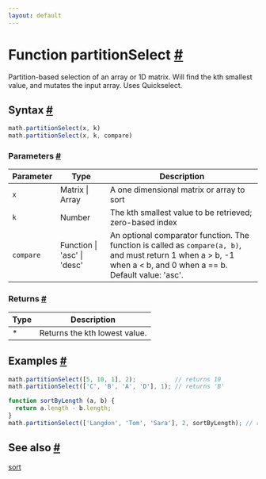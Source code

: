 ```yaml
---
layout: default
---
```


<h1 id="function-partitionselect">Function partitionSelect <a href="#function-partitionselect" title="Permalink">#</a></h1>

Partition-based selection of an array or 1D matrix.
Will find the kth smallest value, and mutates the input array.
Uses Quickselect.


<h2 id="syntax">Syntax <a href="#syntax" title="Permalink">#</a></h2>

```js
math.partitionSelect(x, k)
math.partitionSelect(x, k, compare)
```

<h3 id="parameters">Parameters <a href="#parameters" title="Permalink">#</a></h3>

Parameter | Type | Description
--------- | ---- | -----------
`x` | Matrix &#124; Array | A one dimensional matrix or array to sort
`k` | Number | The kth smallest value to be retrieved; zero-based index
`compare` | Function &#124; 'asc' &#124; 'desc' |  An optional comparator function. The function is called as `compare(a, b)`, and must return 1 when a > b, -1 when a < b, and 0 when a == b. Default value: 'asc'.

<h3 id="returns">Returns <a href="#returns" title="Permalink">#</a></h3>

Type | Description
---- | -----------
* | Returns the kth lowest value.


<h2 id="examples">Examples <a href="#examples" title="Permalink">#</a></h2>

```js
math.partitionSelect([5, 10, 1], 2);           // returns 10
math.partitionSelect(['C', 'B', 'A', 'D'], 1); // returns 'B'

function sortByLength (a, b) {
  return a.length - b.length;
}
math.partitionSelect(['Langdon', 'Tom', 'Sara'], 2, sortByLength); // returns 'Langdon'
```


<h2 id="see-also">See also <a href="#see-also" title="Permalink">#</a></h2>

[sort](sort.html)


<!-- Note: This file is automatically generated from source code comments. Changes made in this file will be overridden. -->
